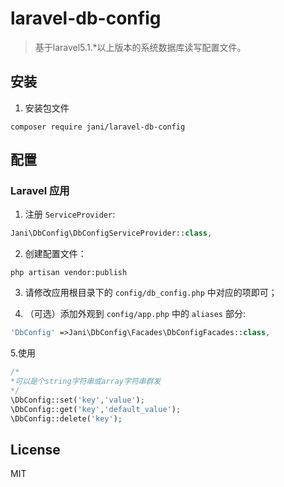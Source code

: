 # laravel-db-config

> 基于laravel5.1.*以上版本的系统数据库读写配置文件。

## 安装

1. 安装包文件

  ```shell
  composer require jani/laravel-db-config
  ```

## 配置

### Laravel 应用

1. 注册 `ServiceProvider`:

  ```php
  Jani\DbConfig\DbConfigServiceProvider::class,
  ```

2. 创建配置文件：

  ```shell
  php artisan vendor:publish
  ```

3. 请修改应用根目录下的 `config/db_config.php` 中对应的项即可；

4. （可选）添加外观到 `config/app.php` 中的 `aliases` 部分:

  ```php
  'DbConfig' =>Jani\DbConfig\Facades\DbConfigFacades::class,
  ```

5.使用

  ```php
  /*
  *可以是个string字符串或array字符串群发
  */
  \DbConfig::set('key','value');
  \DbConfig::get('key','default_value');
  \DbConfig::delete('key');
  ```
  
## License

MIT
